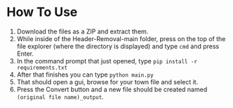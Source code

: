 # How To Use

1. Download the files as a ZIP and extract them.
2. While inside of the Header-Removal-main folder, press on the top of the file explorer (where the directory is displayed) and type `cmd` and press Enter.
3. In the command prompt that just opened, type `pip install -r requirements.txt`
4. After that finishes you can type `python main.py`
5. That should open a gui, browse for your town file and select it.
6. Press the Convert button and a new file should be created named `(original file name)_output`.

